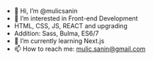 - 👋 Hi, I’m @mulicsanin
- 👀 I’m interested in Front-end Development
- HTML, CSS, JS, REACT and upgrading
- Addition: Sass, Bulma, ES6/7
- 🌱 I’m currently learning Next.js
- 📫 How to reach me: mulic.sanin@gmail.com  

